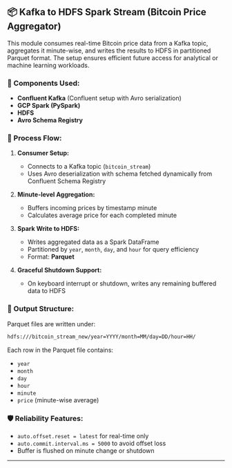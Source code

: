 ## 📦 Kafka to HDFS Spark Stream (Bitcoin Price Aggregator)

This module consumes real-time Bitcoin price data from a Kafka topic, aggregates it minute-wise, and writes the results to HDFS in partitioned Parquet format. The setup ensures efficient future access for analytical or machine learning workloads.

### 🔧 Components Used:
- **Confluent Kafka** (Confluent setup with Avro serialization)
- **GCP Spark (PySpark)**
- **HDFS**
- **Avro Schema Registry**

### 🔄 Process Flow:
1. **Consumer Setup:**
   - Connects to a Kafka topic (`bitcoin_stream`)
   - Uses Avro deserialization with schema fetched dynamically from Confluent Schema Registry

2. **Minute-level Aggregation:**
   - Buffers incoming prices by timestamp minute
   - Calculates average price for each completed minute

3. **Spark Write to HDFS:**
   - Writes aggregated data as a Spark DataFrame
   - Partitioned by `year`, `month`, `day`, and `hour` for query efficiency
   - Format: **Parquet**

4. **Graceful Shutdown Support:**
   - On keyboard interrupt or shutdown, writes any remaining buffered data to HDFS

### 📁 Output Structure:
Parquet files are written under:

```bash
hdfs:///bitcoin_stream_new/year=YYYY/month=MM/day=DD/hour=HH/
```

Each row in the Parquet file contains:
- `year`
- `month`
- `day`
- `hour`
- `minute`
- `price` (minute-wise average)

### 🛡️ Reliability Features:
- `auto.offset.reset = latest` for real-time only
- `auto.commit.interval.ms = 5000` to avoid offset loss
- Buffer is flushed on minute change or shutdown

---
